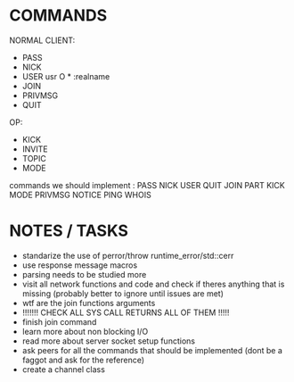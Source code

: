 # COMMANDS

NORMAL CLIENT:
- PASS
- NICK
- USER usr O * :realname
- JOIN
- PRIVMSG
- QUIT

OP:
- KICK
- INVITE
- TOPIC
- MODE

commands we should implement :
PASS
NICK
USER
QUIT
JOIN
PART
KICK
MODE
PRIVMSG
NOTICE
PING
WHOIS

# NOTES / TASKS

- standarize the use of perror/throw runtime_error/std::cerr
- use response message macros
- parsing needs to be studied more
- visit all network functions and code and check if theres anything that is missing (probably better to ignore until issues are met)
- wtf are the join functions arguments
- !!!!!!! CHECK ALL SYS CALL RETURNS ALL OF THEM !!!!!
- finish join command
- learn more about non blocking I/O
- read more about server socket setup functions
- ask peers for all the commands that should be implemented (dont be a faggot and ask for the reference)
- create a channel class